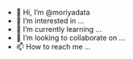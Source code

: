 - 👋 Hi, I’m @moriyadata
- 👀 I’m interested in ...
- 🌱 I’m currently learning ...
- 💞️ I’m looking to collaborate on ...
- 📫 How to reach me ...

<!---
moriyadata/moriyadata is a ✨ special ✨ repository because its `README.md` (this file) appears on your GitHub profile.
You can click the Preview link to take a look at your changes.
--->
